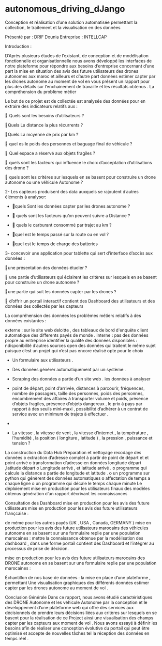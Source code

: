 # autonomous_driving_dJango


 Conception et réalisation d’une solution automatisée permettant la collection, le traitement et la visualisation en des données




   Présenté par : DRIF Dounia Entreprise : INTELLCAP
   
   
   

Introduction :


D’Après plusieurs études de l’existant, de conception et de modélisation fonctionnelle et organisationnelle nous avons développé les interfaces de notre plateforme pour répondre aux besoins d’entreprise concernant d’une part la mise en situation des avis des future utilisateurs des drones autonomes aux maroc et ailleurs et d’autre part données estimer capter par les drones autonome au moment de vol en vous présent un rapport pour plus des détails sur l’enchainement de travaille et les résultats obtenus .
La compréhension du problème métier

Le but de ce projet est de collectée est analysée des données pour en extraire des indicateurs relatifs aux :


 Quels sont les besoins d’utilisateurs ?

Quels La distance la plus récurrents ?

Quels La moyenne de prix par km ?

 quel es le poids des personnes et baguage final de véhicule ?

 Quel espace a réservé aux objets fragiles ?

 quels sont les facteurs qui influence le choix d’acceptation d’utilisations des drone ?

 quels sont les critères sur lesquels en se basent pour construire un drone autonome ou une véhicule Autonome ?




2- Les capteurs produisent des data auxquels se rajoutent d’autres éléments à analyser:

- quels Sont les données capter par les drones autonome ?

-  quels sont les facteurs qu’on peuvent suivre a Distance ?

-  quels le carburant consommé par trajet au km ?

- quel est le temps passé sur la route ou en vol ?

- quel est le temps de charge des batteries




3- concevoir une application pour tablette qui sert d’interface d’accès aux données :

une présentation des données étudier ?

 une partie d’utilisateurs qui éclairent les critères sur lesquels en se basent pour construire un drone autonome ?

une partie qui suit les données capter par les drones ?

 d’offrir un portail interactif contient des Dashboard des utilisateurs et des données des collectés par les capteurs


La compréhension des données
les problèmes métiers relatifs à des données existantes :

externe : sur le site web deloitte , des tableaux de bord d'enquête client automatique des differents payés de monde . interne : pas des données propre au entreprise
identifier la qualité des données disponibles :
ndisponibilité d’autres sources open des données qui traitent le même sujet puisque c’est un projet qui n’est pas encore réalisé opte pour le choix 


- Un formulaire aux utilisateurs .
- Des données générer automatiquement par un système .
- Scraping des données a partie d’un site web .
les données à analyser
- point de départ, point d’arrivée, distances à parcourir, fréquences, nombre de passagers, taille des personnes, poids des personnes, encombrement des affaires à transporter volume et poids, présence d’objets fragiles, présence d’objets dangereux , le prix à pays par rapport à des seuils mini-maxi , possibilité d’adhérer à un contrat de service avec un minimum de trajets à effectuer .
-


- La vitesse , la vitesse de vent , la vitesse d’internet , la température , l’humidité , la position ( longiture , latitude ) , la pression , puissance et tension ?



La construction du Data Hub
Préparation et nettoyage recodage des données
o extraction d’adresse complet à partir de point de départ et et point arrivé
o transformation d’adresse en données longitude départ ,latitude départ
o Longitude arrivé , et latitude arrivé .
o programme qui calcule la distance a partie de longitude
et latitude .
o un programme sur python qui génèrent des données
automatiques
o affectation de temps a chaque ligne
o un programme qui décale le temps chaque minute
Le déploiement
mise en production pour les utilisateurs finaux des modèles obtenus
génération d’un rapport décrivant les connaissances



  
Consultation des Dashboard
mise en production pour les avis des future utilisateurs
mise en production pour les avis des future utilisateurs françcaise :
 
de méme pour les autres payés (UK , USA , Canada, GERMANY )
mise en production pour les avis des future utilisateurs marocains des véhicules autonome en se basent sur une formulaire replie par une population marocaines :
mettre la connaissance obtenue par la modélisation des dashboard , dans une forme portail contient des Dashboard et l’intégrer au processus de prise de décision.
 
 
 
 mise en production pour les avis des future utilisateurs marocains des DRONE autonome en se basent sur une formulaire replie par une population marocaines :



  
Échantillon de nos base de données :
 la mise en place d’une plateforme , permettant Une visualisation graphiques des différents données estimer capter par les drones autonome au moment de vol .
 
  
Conclusion Générale
Dans ce rapport, nous avons étudié caractéristiques des DRONE Autonome et les véhicule Autonome par la conception et le développement d’une plateforme web qui offre des services aux décisionnels de prendre leurs décisions liées aux critères sur lesquels en se basent pour la réalisation de ce Project ainsi une visualisation des champs capter par les capteurs aux moment de vol .
Nous avons essayé à définir les besoins afin de réaliser une conception évolutive du portail qui peut être optimisé et accepte de nouvelles tâches tel la réception des données en temps réel .
